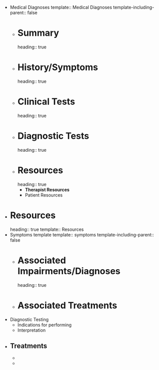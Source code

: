 - Medical Diagnoses
  template:: Medical Diagnoses
  template-including-parent:: false
	- # Summary
	  heading:: true
	- # History/Symptoms
	  heading:: true
	- # Clinical Tests
	  heading:: true
	- # Diagnostic Tests
	  heading:: true
	- # Resources
	  heading:: true
		- **Therapist Resources**
		- Patient Resources
- # Resources
  heading:: true
  template:: Resources
- Symptoms template
  template:: symptoms
  template-including-parent:: false
	- # Associated Impairments/Diagnoses
	  heading:: true
	- # Associated Treatments
- Diagnostic Testing
	- Indications for performing
	- Interpretation
- Treatments
	-
	-
	-